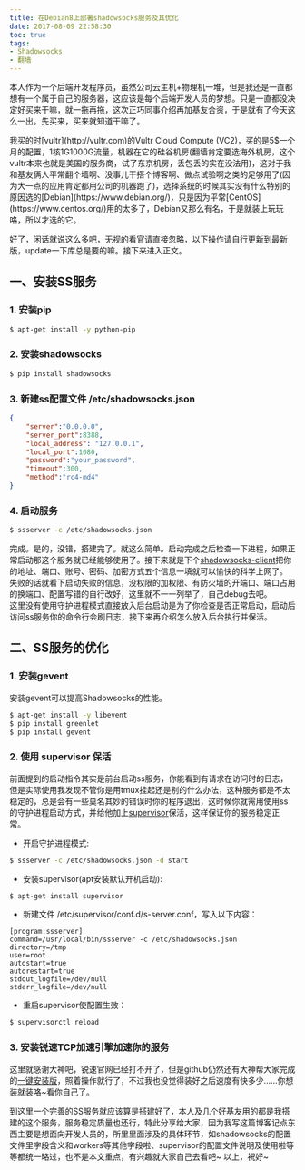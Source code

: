 ```yaml
---
title: 在Debian8上部署shadowsocks服务及其优化
date: 2017-08-09 22:58:30
toc: true
tags:
- Shadowsocks
- 翻墙
---
```

本人作为一个后端开发程序员，虽然公司云主机+物理机一堆，但是我还是一直都想有一个属于自己的服务器，这应该是每个后端开发人员的梦想。只是一直都没决定好买来干嘛，就一拖再拖，这次正巧同事介绍再加基友合资，于是就有了今天这么一出。先买来，买来就知道干嘛了。
<!-- more -->我买的时[vultr](http://vultr.com)的Vultr Cloud Compute (VC2)，买的是5$一个月的配置，1核1G1000G流量，机器在它的硅谷机房(翻墙肯定要选海外机房，这个vultr本来也就是美国的服务商，试了东京机房，丢包丢的实在没法用)，这对于我和基友俩人平常翻个墙啊、没事儿干搭个博客啊、做点试验啊之类的足够用了(因为大一点的应用肯定都用公司的机器跑了)，选择系统的时候其实没有什么特别的原因选的[Debian](https://www.debian.org/)，只是因为平常[CentOS](https://www.centos.org/)用的太多了，Debian又那么有名，于是就装上玩玩咯，所以才选的它。  
好了，闲话就说这么多吧，无视的看官请直接忽略，以下操作请自行更新到最新版，update一下库总是要的嘛。接下来进入正文。
## 一、安装SS服务
### 1. 安装pip
``` bash  
$ apt-get install -y python-pip
```
### 2. 安装shadowsocks 
``` bash
$ pip install shadowsocks
```
### 3. 新建ss配置文件 /etc/shadowsocks.json
``` json
{
    "server":"0.0.0.0",
    "server_port":8388,
    "local_address": "127.0.0.1",
    "local_port":1080,
    "password":"your_password",
    "timeout":300,
    "method":"rc4-md4"
}
```
### 4. 启动服务
``` bash
$ ssserver -c /etc/shadowsocks.json
```
完成。是的，没错，搭建完了。就这么简单。启动完成之后检查一下进程，如果正常启动那这个服务就已经能够使用了。接下来就是下个[shadowsocks-client](https://github.com/shadowsocks)把你的地址、端口、账号、密码、加密方式五个信息一填就可以愉快的科学上网了。  
失败的话就看下启动失败的信息，没权限的加权限、有防火墙的开端口、端口占用的换端口、配置写错的自行改好，这里就不一一列举了，自己debug去吧。  
这里没有使用守护进程模式直接放入后台启动是为了你检查是否正常启动，启动后访问ss服务你的命令行会刷日志，接下来再介绍怎么放入后台执行并保活。
## 二、SS服务的优化
### 1. 安装gevent
安装gevent可以提高Shadowsocks的性能。

``` bash
$ apt-get install -y libevent
$ pip install greenlet
$ pip install gevent
```
### 2. 使用 supervisor 保活
前面提到的启动指令其实是前台启动ss服务，你能看到有请求在访问时的日志，但是实际使用我发现不管你是用tmux挂起还是别的什么办法，这种服务都是不太稳定的，总是会有一些莫名其妙的错误时你的程序退出，这时候你就需用使用ss的守护进程启动方式，并给他加上[supervisor](http://supervisord.org/)保活，这样保证你的服务稳定正常。  
* 开启守护进程模式:

``` bash
$ ssserver -c /etc/shadowsocks.json -d start
```
* 安装supervisor(apt安装默认开机启动):
    
``` bash
$ apt-get install supervisor
```
* 新建文件 /etc/supervisor/conf.d/s-server.conf，写入以下内容：
    
```
[program:ssserver]
command=/usr/local/bin/ssserver -c /etc/shadowsocks.json
directory=/tmp
user=root
autostart=true
autorestart=true
stdout_logfile=/dev/null
stderr_logfile=/dev/null
```
* 重启supervisor使配置生效：
    
``` bash
$ supervisorctl reload
```
    
### 3. 安装锐速TCP加速引擎加速你的服务  
这里就感谢大神吧，锐速官网已经打不开了，但是github仍然还有大神帮大家完成的[一键安装版](https://github.com/91yun/serverspeeder)，照着操作就行了，不过我也没觉得装好之后速度有快多少……你想装就装咯~看你自己了。
    
到这里一个完善的SS服务就应该算是搭建好了，本人及几个好基友用的都是我搭建的这个服务，服务稳定质量也还行，特此分享给大家，因为我写这篇博客记点东西主要是想面向开发人员的，所里里面涉及的具体环节，如shadowsocks的配置文件里字段含义和workers等其他字段啦、supervisor的配置文件说明及使用啦等等都统一略过，也不是本文重点，有兴趣就大家自己去看吧~ 
以上，祝好~
